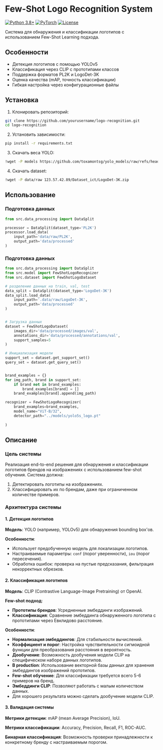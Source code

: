 # Few-Shot Logo Recognition System

[![Python 3.8+](https://img.shields.io/badge/python-3.8+-blue.svg)](https://www.python.org/downloads/)
[![PyTorch](https://img.shields.io/badge/PyTorch-1.12+-red.svg)](https://pytorch.org/)
[![License](https://img.shields.io/badge/license-MIT-green.svg)](LICENSE)

Система для обнаружения и классификации логотипов с использованием Few-Shot Learning подхода.

## Особенности
- Детекция логотипов с помощью YOLOv5
- Классификация через CLIP с прототипами классов
- Поддержка форматов PL2K и LogoDet-3K
- Оценка качества (mAP, точность классификации)
- Гибкая настройка через конфигурационные файлы

## Установка
1. Клонировать репозиторий:
```bash
git clone https://github.com/yourusername/logo-recognition.git
cd logo-recognition
```

2. Установить зависимости:
```bash
pip install -r requirements.txt
```

3. Скачать веса YOLO:
```bash
!wget -P models https://github.com/toxamontsg/yolo_models/raw/refs/heads/main/yolo5s_logo.pt
```

4. Скачать dataset:
```bash
!wget -P data/raw 123.57.42.89/Dataset_ict/LogoDet-3K.zip
```

## Использование

### Подготовка данных

```python
from src.data_processing import DataSplit

processor = DataSplit(dataset_type='PL2K')
processor.load_data(
    input_path='data/raw/PL2K',
    output_path='data/processed'
)
```

### Подготовка данных

```python
from src.data_processing import DataSplit
from src.model import FewShotLogoRecognizer
from src.dataset import FewShotLogoDataset

# разделение данных на train, val, test 
data_split = DataSplit(dataset_type='LogoDet-3K')
data_split.load_data(
    input_path='.data/raw/LogoDet-3K',
    output_path='data/processed'
)


# Загрузка данных
dataset = FewShotLogoDataset(
    images_dir='data/processed/images/val',
    annotations_dir='data/processed/annotations/val',
    support_samples=5
)

# Инициализация модели
support_set = dataset.get_support_set()
query_set = dataset.get_query_set()


brand_examples = {}
for img_path, brand in support_set:
    if brand not in brand_examples:
        brand_examples[brand] = []
    brand_examples[brand].append(img_path)

recognizer = FewShotLogoRecognizer(
    brand_examples=brand_examples,
    model_name="ViT-B/32",
    detector_path="../models/yolo5s_logo.pt"
    
)

```

## Описание


### Цель системы

Реализация end-to-end решения для обнаружения и классификации логотипов брендов на изображениях с использованием few-shot обучения. Система должна:

1. Детектировать логотипы на изображениях.
2. Классифицировать их по брендам, даже при ограниченном количестве примеров.


### Архитектура системы

#### 1. Детекция логотипов

**Модель**: YOLO (например, YOLOv5) для обнаружения bounding box'ов.

**Особенности**:
- Использует предобученную модель для локализации логотипов.
- Настраиваемые параметры: `conf` (порог уверенности), `iou` (порог пересечения).
- Обработка ошибок: проверка на пустые предсказания, фильтрация некорректных обрезков.

#### 2. Классификация логотипов

**Модель**: CLIP (Contrastive Language-Image Pretraining) от OpenAI.

**Few-shot подход**:
- **Прототипы брендов**: Усредненные эмбеддинги изображений.
- **Классификация**: Сравнение эмбеддинга обнаруженного логотипа с прототипами через Евклидово расстояние.

**Особенности**:
- **Нормализация эмбеддингов**: Для стабильности вычислений.
- **Коэффициент и порог**: Настройка чувствительности сигмоидной функции для преобразования расстояния в вероятность.
- **Дообучение**: Возможность дообучения модели CLIP на специфическом наборе данных логотипов.
- **В production**: Использование векторной базы данных для хранения эмбеддингов изображений прототипов.
- **Few-shot обучение**: Для классификации требуется всего 5-6 примеров на бренд.
- **Эмбеддинги CLIP**: Позволяют работать с малым количеством данных.
- Для хорошего результата можно сделать дообучение модели CLIP.

#### 3. Валидация системы

**Метрики детекции**: mAP (mean Average Precision), IoU.

**Метрики классификации**: Accuracy, Precision, Recall, F1, ROC-AUC.

**Бинарная классификация**: Возможность проверки принадлежности к конкретному бренду с настраиваемым порогом.